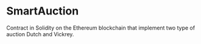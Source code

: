# SmartAuction
Contract in Solidity on the Ethereum blockchain that implement two type of auction Dutch and Vickrey. 
